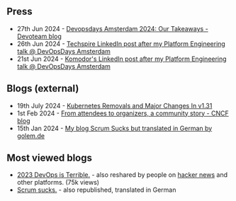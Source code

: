 
## Press
- 27th Jun 2024 - [Devopsdays Amsterdam 2024: Our Takeaways - Devoteam blog](https://nl.devoteam.com/people/devopsdays-amsterdam-2024-our-takeaways/)
- 26th Jun 2024 - [Techspire LinkedIn post after my Platform Engineering talk @ DevOpsDays Amsterdam](https://www.linkedin.com/feed/update/urn:li:activity:7211742999884480513/)
- 21st Jun 2024 - [Komodor's LinkedIn post after my Platform Engineering talk @ DevOpsDays Amsterdam](https://www.linkedin.com/posts/komodor-k8s_and-its-a-wrap-on-day-1-of-devopsdays-amsterdam-activity-7209587160822251520-l6gx?utm_source=share&utm_medium=member_desktop)

## Blogs (external)
- 19th July 2024 - [Kubernetes Removals and Major Changes In v1.31](https://kubernetes.io/blog/2024/07/19/kubernetes-1-31-upcoming-changes/)
- 1st Feb 2024 - [From attendees to organizers, a community story - CNCF blog](https://www.cncf.io/blog/2024/02/01/from-attendees-to-organizers-a-community-story/)
- 15th Jan 2024 - [My blog Scrum Sucks but translated in German by golem.de](https://www.golem.de/news/arbeit-scrum-nervt-2401-180930.html)

## Most viewed blogs
- [2023 DevOps is Terrible.](https://blog.mb-consulting.dev/2023-devops-is-terrible-ec88162c86d7) - also reshared by people on [hacker news](https://news.ycombinator.com/item?id=37728915) and other platforms. (75k views)
- [Scrum sucks.](https://medium.com/@mbianchidev/scrum-sucks-9960011fc5cf) - also republished, translated in German
